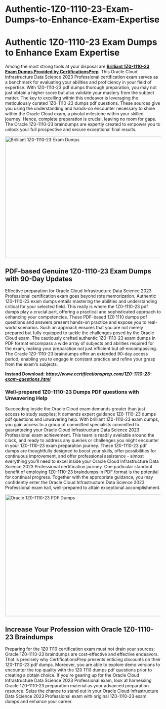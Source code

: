 # Authentic-1Z0-1110-23-Exam-Dumps-to-Enhance-Exam-Expertise<h1><strong>Authentic 1Z0-1110-23 Exam Dumps to Enhance Exam Expertise</strong></h1>
<p>Among the most strong tools at your disposal are <a href="https://www.certificationsprep.com/1Z0-1110-23-exam-questions.html"><strong>Brilliant 1Z0-1110-23 Exam Dumps Provided by CertificationsPrep</strong></a>. This Oracle Cloud Infrastructure Data Science 2023 Professional certification exam serves as a benchmark for evaluating your abilities and proficiency in your field of expertise. With 1Z0-1110-23 pdf dumps thorough preparation, you may not just obtain a higher score but also validate your mastery from the subject matter. The key to excelling within this endeavor is leveraging the meticulously curated 1Z0-1110-23 dumps pdf questions. These sources give you using the understanding and hands-on encounter necessary to shine within the Oracle Cloud exam, a pivotal milestone within your skilled journey. Hence, complete preparation is crucial, leaving no room for gaps. The Oracle 1Z0-1110-23 braindumps are expertly created to empower you to unlock your full prospective and secure exceptional final results.</p>
<p><img src="https://i.imgur.com/XTkKqDV.png" alt="Brilliant 1Z0-1110-23 Exam Dumps" width="700" height="394" /></p>
<h2><strong>PDF-based Genuine 1Z0-1110-23 Exam Dumps with 90-Day Updates&nbsp;</strong></h2>
<p>Effective preparation for Oracle Cloud Infrastructure Data Science 2023 Professional certification exam goes beyond rote memorization. Authentic 1Z0-1110-23 exam dumps entails mastering the abilities and understanding critical for your selected field. This really is where the 1Z0-1110-23 pdf dumps play a crucial part, offering a practical and sophisticated approach to enhancing your competencies. These PDF-based 1Z0 1110 dumps pdf questions and answers present hands-on practice and expose you to real-world scenarios. Such an approach ensures that you are not merely prepared but fully equipped to tackle the challenges posed by the Oracle Cloud exam. The cautiously crafted authentic 1Z0-1110-23 exam dumps in PDF format encompass a wide array of subjects and abilities required for the exam, making your preparation not just efficient but all-encompassing. The Oracle 1Z0-1110-23 braindumps offer an extended 90-day access period, enabling you to engage in constant practice and refine your grasp from the exam's subjects.</p>
<p><strong>Instand Download:</strong>&nbsp;<strong><a href="https://www.certificationsprep.com/1Z0-1110-23-exam-questions.html"><em>https://www.certificationsprep.com/1Z0-1110-23-exam-questions.html</em></a></strong></p>
<h3><strong>Well-prepared 1Z0-1110-23 Dumps PDF questions with Unwavering Help</strong></h3>
<p>Succeeding inside the Oracle Cloud exam demands greater than just access to study supplies; it demands expert guidance 1Z0-1110-23 dumps pdf questions and unwavering help. With brilliant 1Z0-1110-23 exam dumps, you gain access to a group of committed specialists committed to guaranteeing your Oracle Cloud Infrastructure Data Science 2023 Professional exam achievement. This team is readily available around the clock, and ready to address any queries or challenges you might encounter in your 1Z0-1110-23 exam preparation journey. These 1Z0-1110-23 pdf dumps are thoughtfully designed to boost your skills, offer possibilities for continuous improvement, and offer professional assistance - almost everything you'll need to excel inside your Oracle Cloud Infrastructure Data Science 2023 Professional certification journey. One particular standout benefit of employing 1Z0-1110-23 braindumps in PDF format is the potential for continual progress. Together with the appropriate guidance, you may confidently enter the Oracle Cloud Infrastructure Data Science 2023 Professional exam hall, well-prepared to attain exceptional accomplishment.</p>
<p><a href="https://www.certificationsprep.com/1Z0-1110-23-exam-questions.html"><img src="https://i.imgur.com/DQYUJ45.png" alt="Oracle 1Z0-1110-23 PDF Dumps" width="700" height="394" /></a></p>
<h2><strong>Increase Your Profession with Oracle 1Z0-1110-23 Braindumps</strong></h2>
<p>Preparing for the 1Z0 1110 certification exam must not drain your sources; Oracle 1Z0-1110-23 braindumps are cost-effective and effective endeavors. That is precisely why CertificationsPrep presents enticing discounts on their 1Z0-1110-23 pdf dumps. Moreover, you are able to explore demo versions to encounter the top quality with the 1Z0 1110 dumps pdf questions prior to creating a obtain choice. If you're gearing up for the Oracle Cloud Infrastructure Data Science 2023 Professional exam, look at harnessing Oracle 1Z0-1110-23 preparation material as your advanced preparation resource. Seize the chance to stand out in your Oracle Cloud Infrastructure Data Science 2023 Professional exam with original 1Z0-1110-23 exam dumps and enhance your career.</p>
